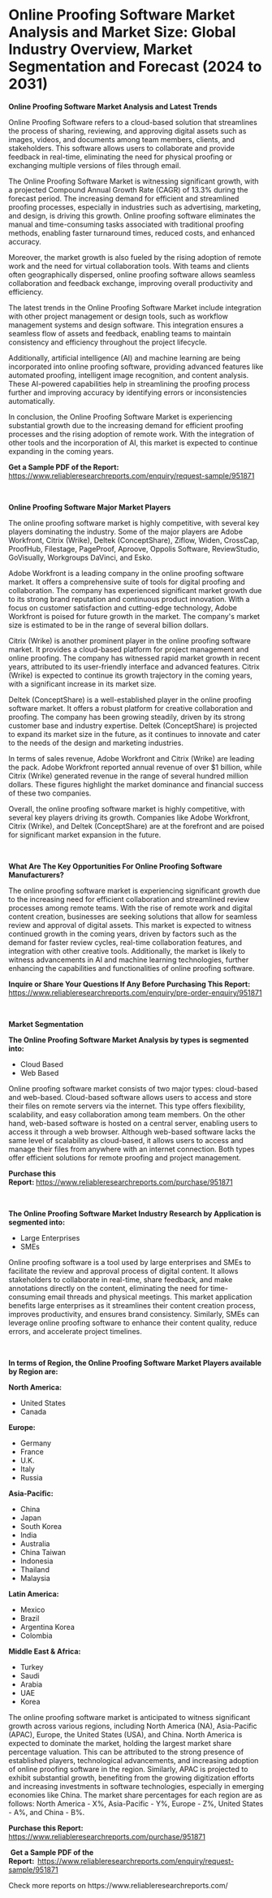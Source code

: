 <p><h1>Online Proofing Software Market Analysis and Market Size: Global Industry Overview, Market Segmentation and Forecast (2024 to 2031)</h1></p><p><strong>Online Proofing Software Market Analysis and Latest Trends</strong></p>
<p><p>Online Proofing Software refers to a cloud-based solution that streamlines the process of sharing, reviewing, and approving digital assets such as images, videos, and documents among team members, clients, and stakeholders. This software allows users to collaborate and provide feedback in real-time, eliminating the need for physical proofing or exchanging multiple versions of files through email.</p><p>The Online Proofing Software Market is witnessing significant growth, with a projected Compound Annual Growth Rate (CAGR) of 13.3% during the forecast period. The increasing demand for efficient and streamlined proofing processes, especially in industries such as advertising, marketing, and design, is driving this growth. Online proofing software eliminates the manual and time-consuming tasks associated with traditional proofing methods, enabling faster turnaround times, reduced costs, and enhanced accuracy.</p><p>Moreover, the market growth is also fueled by the rising adoption of remote work and the need for virtual collaboration tools. With teams and clients often geographically dispersed, online proofing software allows seamless collaboration and feedback exchange, improving overall productivity and efficiency.</p><p>The latest trends in the Online Proofing Software Market include integration with other project management or design tools, such as workflow management systems and design software. This integration ensures a seamless flow of assets and feedback, enabling teams to maintain consistency and efficiency throughout the project lifecycle.</p><p>Additionally, artificial intelligence (AI) and machine learning are being incorporated into online proofing software, providing advanced features like automated proofing, intelligent image recognition, and content analysis. These AI-powered capabilities help in streamlining the proofing process further and improving accuracy by identifying errors or inconsistencies automatically.</p><p>In conclusion, the Online Proofing Software Market is experiencing substantial growth due to the increasing demand for efficient proofing processes and the rising adoption of remote work. With the integration of other tools and the incorporation of AI, this market is expected to continue expanding in the coming years.</p></p>
<p><strong>Get a Sample PDF of the Report:&nbsp;</strong> <a href="https://www.reliableresearchreports.com/enquiry/request-sample/951871">https://www.reliableresearchreports.com/enquiry/request-sample/951871</a></p>
<p>&nbsp;</p>
<p><strong>Online Proofing Software Major Market Players</strong></p>
<p><p>The online proofing software market is highly competitive, with several key players dominating the industry. Some of the major players are Adobe Workfront, Citrix (Wrike), Deltek (ConceptShare), Ziflow, Widen, CrossCap, ProofHub, Filestage, PageProof, Aproove, Oppolis Software, ReviewStudio, GoVisually, Workgroups DaVinci, and Esko.</p><p>Adobe Workfront is a leading company in the online proofing software market. It offers a comprehensive suite of tools for digital proofing and collaboration. The company has experienced significant market growth due to its strong brand reputation and continuous product innovation. With a focus on customer satisfaction and cutting-edge technology, Adobe Workfront is poised for future growth in the market. The company's market size is estimated to be in the range of several billion dollars.</p><p>Citrix (Wrike) is another prominent player in the online proofing software market. It provides a cloud-based platform for project management and online proofing. The company has witnessed rapid market growth in recent years, attributed to its user-friendly interface and advanced features. Citrix (Wrike) is expected to continue its growth trajectory in the coming years, with a significant increase in its market size.</p><p>Deltek (ConceptShare) is a well-established player in the online proofing software market. It offers a robust platform for creative collaboration and proofing. The company has been growing steadily, driven by its strong customer base and industry expertise. Deltek (ConceptShare) is projected to expand its market size in the future, as it continues to innovate and cater to the needs of the design and marketing industries.</p><p>In terms of sales revenue, Adobe Workfront and Citrix (Wrike) are leading the pack. Adobe Workfront reported annual revenue of over $1 billion, while Citrix (Wrike) generated revenue in the range of several hundred million dollars. These figures highlight the market dominance and financial success of these two companies.</p><p>Overall, the online proofing software market is highly competitive, with several key players driving its growth. Companies like Adobe Workfront, Citrix (Wrike), and Deltek (ConceptShare) are at the forefront and are poised for significant market expansion in the future.</p></p>
<p>&nbsp;</p>
<p><strong>What Are The Key Opportunities For Online Proofing Software Manufacturers?</strong></p>
<p><p>The online proofing software market is experiencing significant growth due to the increasing need for efficient collaboration and streamlined review processes among remote teams. With the rise of remote work and digital content creation, businesses are seeking solutions that allow for seamless review and approval of digital assets. This market is expected to witness continued growth in the coming years, driven by factors such as the demand for faster review cycles, real-time collaboration features, and integration with other creative tools. Additionally, the market is likely to witness advancements in AI and machine learning technologies, further enhancing the capabilities and functionalities of online proofing software.</p></p>
<p><strong>Inquire or Share Your Questions If Any Before Purchasing This Report:</strong> <a href="https://www.reliableresearchreports.com/enquiry/pre-order-enquiry/951871">https://www.reliableresearchreports.com/enquiry/pre-order-enquiry/951871</a></p>
<p>&nbsp;</p>
<p><strong>Market Segmentation</strong></p>
<p><strong>The Online Proofing Software Market Analysis by types is segmented into:</strong></p>
<p><ul><li>Cloud Based</li><li>Web Based</li></ul></p>
<p><p>Online proofing software market consists of two major types: cloud-based and web-based. Cloud-based software allows users to access and store their files on remote servers via the internet. This type offers flexibility, scalability, and easy collaboration among team members. On the other hand, web-based software is hosted on a central server, enabling users to access it through a web browser. Although web-based software lacks the same level of scalability as cloud-based, it allows users to access and manage their files from anywhere with an internet connection. Both types offer efficient solutions for remote proofing and project management.</p></p>
<p><strong>Purchase this Report:&nbsp;</strong><a href="https://www.reliableresearchreports.com/purchase/951871">https://www.reliableresearchreports.com/purchase/951871</a></p>
<p>&nbsp;</p>
<p><strong>The Online Proofing Software Market Industry Research by Application is segmented into:</strong></p>
<p><ul><li>Large Enterprises</li><li>SMEs</li></ul></p>
<p><p>Online proofing software is a tool used by large enterprises and SMEs to facilitate the review and approval process of digital content. It allows stakeholders to collaborate in real-time, share feedback, and make annotations directly on the content, eliminating the need for time-consuming email threads and physical meetings. This market application benefits large enterprises as it streamlines their content creation process, improves productivity, and ensures brand consistency. Similarly, SMEs can leverage online proofing software to enhance their content quality, reduce errors, and accelerate project timelines.</p></p>
<p>&nbsp;</p>
<p><strong>In terms of Region, the Online Proofing Software Market Players available by Region are:</strong></p>
<p>
    <p> <strong> North America: </strong>
        <ul>
            <li>United States</li>
            <li>Canada</li>
        </ul>
        </p> 
    <p> <strong> Europe: </strong>
        <ul>
            <li>Germany</li>
            <li>France</li>
            <li>U.K.</li>
            <li>Italy</li>
            <li>Russia</li>
        </ul>
        </p> 
    <p> <strong> Asia-Pacific: </strong>
        <ul>
            <li>China</li>
            <li>Japan</li>
            <li>South Korea</li>
            <li>India</li>
            <li>Australia</li>
            <li>China Taiwan</li>
            <li>Indonesia</li>
            <li>Thailand</li>
            <li>Malaysia</li>
        </ul>
        </p> 
    <p> <strong> Latin America: </strong>
        <ul>
            <li>Mexico</li>
            <li>Brazil</li>
            <li>Argentina Korea</li>
            <li>Colombia</li>
        </ul>
        </p> 
    <p> <strong> Middle East & Africa: </strong>
        <ul>
            <li>Turkey</li>
            <li>Saudi</li>
            <li>Arabia</li>
            <li>UAE</li>
            <li>Korea</li>
        </ul>
    </p>
    </p>
<p><p>The online proofing software market is anticipated to witness significant growth across various regions, including North America (NA), Asia-Pacific (APAC), Europe, the United States (USA), and China. North America is expected to dominate the market, holding the largest market share percentage valuation. This can be attributed to the strong presence of established players, technological advancements, and increasing adoption of online proofing software in the region. Similarly, APAC is projected to exhibit substantial growth, benefiting from the growing digitization efforts and increasing investments in software technologies, especially in emerging economies like China. The market share percentages for each region are as follows: North America - X%, Asia-Pacific - Y%, Europe - Z%, United States - A%, and China - B%.</p></p>
<p><strong>Purchase this Report: </strong><a href="https://www.reliableresearchreports.com/purchase/951871">https://www.reliableresearchreports.com/purchase/951871</a></p>
<p>&nbsp;<strong>Get a Sample PDF of the Report:&nbsp;&nbsp;</strong><a href="https://www.reliableresearchreports.com/enquiry/request-sample/951871">https://www.reliableresearchreports.com/enquiry/request-sample/951871</a></p>
<p><strong></strong></p>
<p>Check more reports on https://www.reliableresearchreports.com/</p>